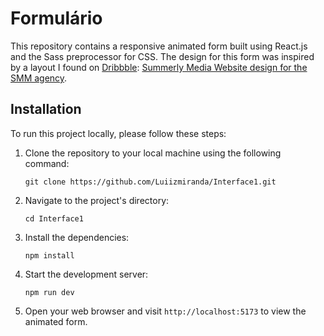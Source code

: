 # Formulário

This repository contains a responsive animated form built using React.js and the Sass preprocessor for CSS. The design for this form was inspired by a layout I found on [Dribbble](https://dribbble.com/): [Summerly Media Website design for the SMM agency](https://dribbble.com/shots/21459039-Summerly-media-Website-design-for-the-SMM-agency).

## Installation

To run this project locally, please follow these steps:

1. Clone the repository to your local machine using the following command:

   ```shell
   git clone https://github.com/Luiizmiranda/Interface1.git
   ```

2. Navigate to the project's directory:

   ```shell
   cd Interface1
   ```

3. Install the dependencies:

   ```shell
   npm install
   ```

4. Start the development server:

   ```shell
   npm run dev
   ```

5. Open your web browser and visit `http://localhost:5173` to view the animated form.
